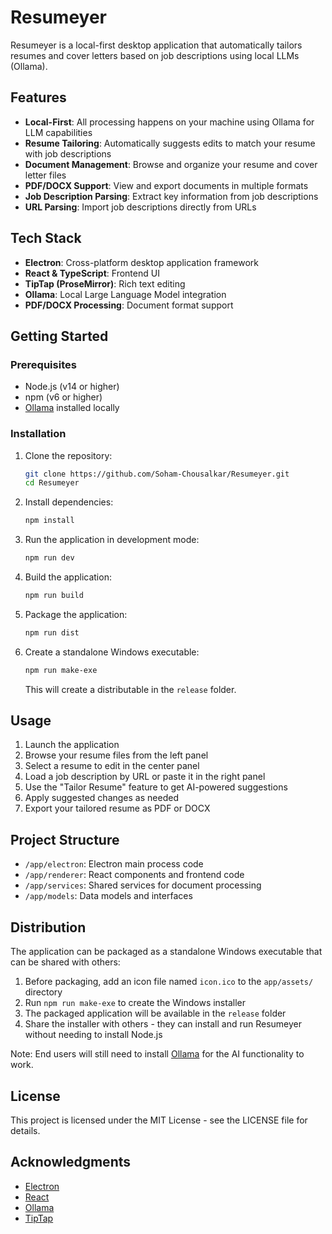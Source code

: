 # Resumeyer

Resumeyer is a local-first desktop application that automatically tailors resumes and cover letters based on job descriptions using local LLMs (Ollama).

## Features

- **Local-First**: All processing happens on your machine using Ollama for LLM capabilities
- **Resume Tailoring**: Automatically suggests edits to match your resume with job descriptions
- **Document Management**: Browse and organize your resume and cover letter files
- **PDF/DOCX Support**: View and export documents in multiple formats
- **Job Description Parsing**: Extract key information from job descriptions
- **URL Parsing**: Import job descriptions directly from URLs

## Tech Stack

- **Electron**: Cross-platform desktop application framework
- **React & TypeScript**: Frontend UI
- **TipTap (ProseMirror)**: Rich text editing
- **Ollama**: Local Large Language Model integration
- **PDF/DOCX Processing**: Document format support

## Getting Started

### Prerequisites

- Node.js (v14 or higher)
- npm (v6 or higher)
- [Ollama](https://ollama.ai/) installed locally

### Installation

1. Clone the repository:
   ```bash
   git clone https://github.com/Soham-Chousalkar/Resumeyer.git
   cd Resumeyer
   ```

2. Install dependencies:
   ```bash
   npm install
   ```

3. Run the application in development mode:
   ```bash
   npm run dev
   ```

4. Build the application:
   ```bash
   npm run build
   ```

5. Package the application:
   ```bash
   npm run dist
   ```

6. Create a standalone Windows executable:
   ```bash
   npm run make-exe
   ```
   This will create a distributable in the `release` folder.

## Usage

1. Launch the application
2. Browse your resume files from the left panel
3. Select a resume to edit in the center panel
4. Load a job description by URL or paste it in the right panel
5. Use the "Tailor Resume" feature to get AI-powered suggestions
6. Apply suggested changes as needed
7. Export your tailored resume as PDF or DOCX

## Project Structure

- `/app/electron`: Electron main process code
- `/app/renderer`: React components and frontend code
- `/app/services`: Shared services for document processing
- `/app/models`: Data models and interfaces

## Distribution

The application can be packaged as a standalone Windows executable that can be shared with others:

1. Before packaging, add an icon file named `icon.ico` to the `app/assets/` directory
2. Run `npm run make-exe` to create the Windows installer
3. The packaged application will be available in the `release` folder
4. Share the installer with others - they can install and run Resumeyer without needing to install Node.js

Note: End users will still need to install [Ollama](https://ollama.ai/) for the AI functionality to work.

## License

This project is licensed under the MIT License - see the LICENSE file for details.

## Acknowledgments

- [Electron](https://www.electronjs.org/)
- [React](https://reactjs.org/)
- [Ollama](https://ollama.ai/)
- [TipTap](https://tiptap.dev/)